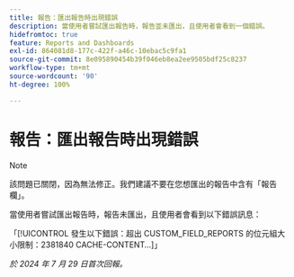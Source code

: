 ```yaml
---
title: 報告：匯出報告時出現錯誤
description: 當使用者嘗試匯出報告時，報告並未匯出，且使用者會看到一個錯誤。
hidefromtoc: true
feature: Reports and Dashboards
exl-id: 864081d8-177c-422f-a46c-10ebac5c9fa1
source-git-commit: 8e095890454b39f046eb8ea2ee9505bdf25c8237
workflow-type: tm+mt
source-wordcount: '90'
ht-degree: 100%

---
```


# 報告：匯出報告時出現錯誤

>[!NOTE]
>
>該問題已關閉，因為無法修正。我們建議不要在您想匯出的報告中含有「報告欄」。

當使用者嘗試匯出報告時，報告未匯出，且使用者會看到以下錯誤訊息：

「[!UICONTROL 發生以下錯誤：超出 CUSTOM_FIELD_REPORTS 的位元組大小限制：2381840 CACHE-CONTENT…]」

_於 2024 年 7 月 29 日首次回報。_
